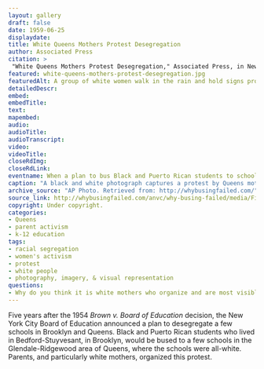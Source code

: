 ```yaml
--- 
layout: gallery
draft: false
date: 1959-06-25
displaydate: 
title: White Queens Mothers Protest Desegregation
author: Associated Press
citation: >
 "White Queens Mothers Protest Desegregation," Associated Press, in New York City Civil Rights History Project, Accessed: [Month Day, Year], https://nyccivilrightshistory.org/gallery/white-queens-mothers-protest-desegregation.
featured: white-queens-mothers-protest-desegregation.jpg
featuredAlt: A group of white women walk in the rain and hold signs protesting desegregation.
detailedDescr: 
embed:  
embedTitle: 
text: 
mapembed: 
audio: 
audioTitle: 
audioTranscript: 
video: 
videoTitle: 
closeRdImg: 
closeRdLink: 
eventname: When a plan to bus Black and Puerto Rican students to schools in the Glendale-Ridgewood area of Queens with all-white schools was announced, white mothers organized a protest.
caption: "A black and white photograph captures a protest by Queens mothers against desegregation. The image shows about 10 white women, some wearing raincoats or holding umbrellas. Others hold signs that read \"Bussing Creates Fussing,\" \"We Have Just Begun to Fight,\" and \"Neighborhood Schools for All.\"" 
archive_source: "AP Photo. Retrieved from: http://whybusingfailed.com/"
source_link: http://whybusingfailed.com/anvc/why-busing-failed/media/Figure%204%20-%20Busing%20Creates%20Fussing%20-%20web.jpg
copyright: Under copyright.
categories: 
- Queens
- parent activism
- k-12 education
tags: 
- racial segregation
- women's activism
- protest
- white people
- photography, imagery, & visual representation
questions:
- Why do you think it is white mothers who organize and are most visible in this anti-desegregation protest?
--- 
```


Five years after the 1954 *Brown v. Board of Education* decision, the New York City Board of Education announced a plan to desegregate a few schools in Brooklyn and Queens. Black and Puerto Rican students who lived in Bedford-Stuyvesant, in Brooklyn, would be bused to a few schools in the Glendale-Ridgewood area of Queens, where the schools were all-white. Parents, and particularly white mothers, organized this protest.
